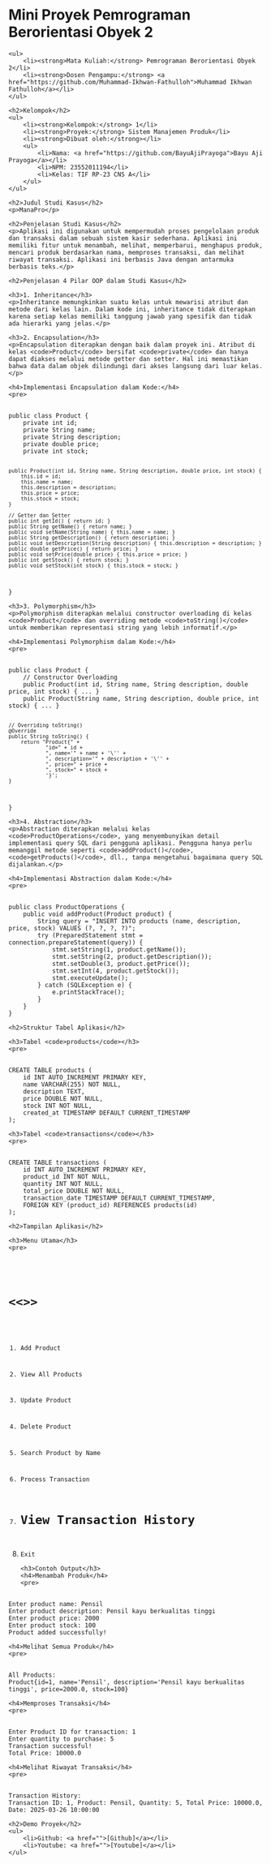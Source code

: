 <!DOCTYPE html>
<html lang="en">
<head>
    <meta charset="UTF-8">
    <meta name="viewport" content="width=device-width, initial-scale=1.0">
    <title>README - MANAPRO</title>
</head>
<body>
    <h1>Mini Proyek Pemrograman Berorientasi Obyek 2</h1>

    <ul>
        <li><strong>Mata Kuliah:</strong> Pemrograman Berorientasi Obyek 2</li>
        <li><strong>Dosen Pengampu:</strong> <a href="https://github.com/Muhammad-Ikhwan-Fathulloh">Muhammad Ikhwan Fathulloh</a></li>
    </ul>

    <h2>Kelompok</h2>
    <ul>
        <li><strong>Kelompok:</strong> 1</li>
        <li><strong>Proyek:</strong> Sistem Manajemen Produk</li>
        <li><strong>Dibuat oleh:</strong></li>
        <ul>
            <li>Nama: <a href="https://github.com/BayuAjiPrayoga">Bayu Aji Prayoga</a></li>
            <li>NPM: 23552011194</li>
            <li>Kelas: TIF RP-23 CNS A</li>
        </ul>
    </ul>

    <h2>Judul Studi Kasus</h2>
    <p>ManaPro</p>

    <h2>Penjelasan Studi Kasus</h2>
    <p>Aplikasi ini digunakan untuk mempermudah proses pengelolaan produk dan transaksi dalam sebuah sistem kasir sederhana. Aplikasi ini memiliki fitur untuk menambah, melihat, memperbarui, menghapus produk, mencari produk berdasarkan nama, memproses transaksi, dan melihat riwayat transaksi. Aplikasi ini berbasis Java dengan antarmuka berbasis teks.</p>

    <h2>Penjelasan 4 Pilar OOP dalam Studi Kasus</h2>

    <h3>1. Inheritance</h3>
    <p>Inheritance memungkinkan suatu kelas untuk mewarisi atribut dan metode dari kelas lain. Dalam kode ini, inheritance tidak diterapkan karena setiap kelas memiliki tanggung jawab yang spesifik dan tidak ada hierarki yang jelas.</p>

    <h3>2. Encapsulation</h3>
    <p>Encapsulation diterapkan dengan baik dalam proyek ini. Atribut di kelas <code>Product</code> bersifat <code>private</code> dan hanya dapat diakses melalui metode getter dan setter. Hal ini memastikan bahwa data dalam objek dilindungi dari akses langsung dari luar kelas.</p>

    <h4>Implementasi Encapsulation dalam Kode:</h4>
    <pre>

<code>
public class Product {
    private int id;
    private String name;
    private String description;
    private double price;
    private int stock;

    public Product(int id, String name, String description, double price, int stock) {
        this.id = id;
        this.name = name;
        this.description = description;
        this.price = price;
        this.stock = stock;
    }

    // Getter dan Setter
    public int getId() { return id; }
    public String getName() { return name; }
    public void setName(String name) { this.name = name; }
    public String getDescription() { return description; }
    public void setDescription(String description) { this.description = description; }
    public double getPrice() { return price; }
    public void setPrice(double price) { this.price = price; }
    public int getStock() { return stock; }
    public void setStock(int stock) { this.stock = stock; }

}
</code>

</pre>

    <h3>3. Polymorphism</h3>
    <p>Polymorphism diterapkan melalui constructor overloading di kelas <code>Product</code> dan overriding metode <code>toString()</code> untuk memberikan representasi string yang lebih informatif.</p>

    <h4>Implementasi Polymorphism dalam Kode:</h4>
    <pre>

<code>
public class Product {
    // Constructor Overloading
    public Product(int id, String name, String description, double price, int stock) { ... }
    public Product(String name, String description, double price, int stock) { ... }

    // Overriding toString()
    @Override
    public String toString() {
        return "Product{" +
                "id=" + id +
                ", name='" + name + '\'' +
                ", description='" + description + '\'' +
                ", price=" + price +
                ", stock=" + stock +
                '}';
    }

}
</code>

</pre>

    <h3>4. Abstraction</h3>
    <p>Abstraction diterapkan melalui kelas <code>ProductOperations</code>, yang menyembunyikan detail implementasi query SQL dari pengguna aplikasi. Pengguna hanya perlu memanggil metode seperti <code>addProduct()</code>, <code>getProducts()</code>, dll., tanpa mengetahui bagaimana query SQL dijalankan.</p>

    <h4>Implementasi Abstraction dalam Kode:</h4>
    <pre>

<code>
public class ProductOperations {
    public void addProduct(Product product) {
        String query = "INSERT INTO products (name, description, price, stock) VALUES (?, ?, ?, ?)";
        try (PreparedStatement stmt = connection.prepareStatement(query)) {
            stmt.setString(1, product.getName());
            stmt.setString(2, product.getDescription());
            stmt.setDouble(3, product.getPrice());
            stmt.setInt(4, product.getStock());
            stmt.executeUpdate();
        } catch (SQLException e) {
            e.printStackTrace();
        }
    }
}
</code>
    </pre>

    <h2>Struktur Tabel Aplikasi</h2>

    <h3>Tabel <code>products</code></h3>
    <pre>

<code>
CREATE TABLE products (
    id INT AUTO_INCREMENT PRIMARY KEY,
    name VARCHAR(255) NOT NULL,
    description TEXT,
    price DOUBLE NOT NULL,
    stock INT NOT NULL,
    created_at TIMESTAMP DEFAULT CURRENT_TIMESTAMP
);
</code>
    </pre>

    <h3>Tabel <code>transactions</code></h3>
    <pre>

<code>
CREATE TABLE transactions (
    id INT AUTO_INCREMENT PRIMARY KEY,
    product_id INT NOT NULL,
    quantity INT NOT NULL,
    total_price DOUBLE NOT NULL,
    transaction_date TIMESTAMP DEFAULT CURRENT_TIMESTAMP,
    FOREIGN KEY (product_id) REFERENCES products(id)
);
</code>
    </pre>

    <h2>Tampilan Aplikasi</h2>

    <h3>Menu Utama</h3>
    <pre>

# <code>

# <<<Product Management Menu>>>

1.  Add Product
2.  View All Products
3.  Update Product
4.  Delete Product
5.  Search Product by Name
6.  Process Transaction
7.  # View Transaction History
8.  Exit
    </code>
    </pre>

        <h3>Contoh Output</h3>
        <h4>Menambah Produk</h4>
        <pre>

<code>
Enter product name: Pensil
Enter product description: Pensil kayu berkualitas tinggi
Enter product price: 2000
Enter product stock: 100
Product added successfully!
</code>
    </pre>

    <h4>Melihat Semua Produk</h4>
    <pre>

<code>
All Products:
Product{id=1, name='Pensil', description='Pensil kayu berkualitas tinggi', price=2000.0, stock=100}
</code>
    </pre>

    <h4>Memproses Transaksi</h4>
    <pre>

<code>
Enter Product ID for transaction: 1
Enter quantity to purchase: 5
Transaction successful!
Total Price: 10000.0
</code>
    </pre>

    <h4>Melihat Riwayat Transaksi</h4>
    <pre>

<code>
Transaction History:
Transaction ID: 1, Product: Pensil, Quantity: 5, Total Price: 10000.0, Date: 2025-03-26 10:00:00
</code>
    </pre>

    <h2>Demo Proyek</h2>
    <ul>
        <li>Github: <a href="">[Github]</a></li>
        <li>Youtube: <a href="">[Youtube]</a></li>
    </ul>

</body>
</html>
